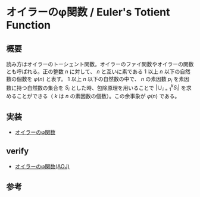 # オイラーのφ関数 / Euler's Totient Function
## 概要
読み方はオイラーのトーシェント関数。オイラーのファイ関数やオイラーの関数とも呼ばれる。正の整数 $n$ に対して、 $n$ と互いに素である $1$ 以上 $n$ 以下の自然数の個数を $φ(n)$ と表す。
 $1$ 以上 $n$ 以下の自然数の中で、 $n$ の素因数 $p_i$ を素因数に持つ自然数の集合を $S_i$ とした時、包除原理を用いることで $|\cup_{i=1}^{k}S_i|$ を求めることができる（ $k$ は $n$ の素因数の個数）。この余事象が $φ(n)$ である。

## 実装
- [オイラーのφ関数](https://github.com/shu8Cream/algorithm/blob/main/Mathematics/EulerTotient/eulers_totient.cpp)

## verify
- [オイラーのφ関数(AOJ)](https://onlinejudge.u-aizu.ac.jp/solutions/problem/NTL_1_D/review/8754943/shu8Cream/C++17)

## 参考
